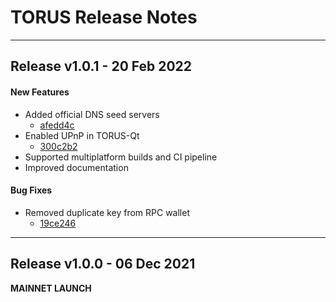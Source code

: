 # TORUS Release Notes

*****************************

## Release v1.0.1 - 20 Feb 2022

#### New Features

- Added official DNS seed servers
    - [afedd4c](https://github.com/torus-economy/torus-core/commit/afedd4cfa5f253478b364f4ef7fe27ba8dcc5bc5)
- Enabled UPnP in TORUS-Qt
    - [300c2b2](https://github.com/torus-economy/torus-core/commit/300c2b28cf00b3d5ba5e48db3de7feb1484a2234)
- Supported multiplatform builds and CI pipeline
- Improved documentation

#### Bug Fixes

- Removed duplicate key from RPC wallet
    - [19ce246](https://github.com/torus-economy/torus-core/commit/19ce246f2ff9a1a54ba81edd7d4153840b27a6e7)

*****************************

## Release v1.0.0 - 06 Dec 2021

**MAINNET LAUNCH**
